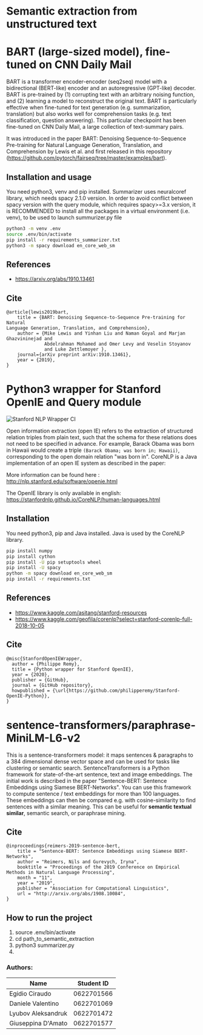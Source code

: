 # Semantic extraction from unstructured text

# BART (large-sized model), fine-tuned on CNN Daily Mail

BART is a transformer encoder-encoder (seq2seq) model with a bidirectional (BERT-like) encoder and an autoregressive (GPT-like) decoder. BART is pre-trained by (1) corrupting text with an arbitrary noising function, and (2) learning a model to reconstruct the original text.
BART is particularly effective when fine-tuned for text generation (e.g. summarization, translation) but also works well for comprehension tasks (e.g. text classification, question answering). This particular checkpoint has been fine-tuned on CNN Daily Mail, a large collection of text-summary pairs.

It was introduced in the paper BART: Denoising Sequence-to-Sequence Pre-training for Natural Language Generation, Translation, and Comprehension by Lewis et al. and first released in this repository (https://github.com/pytorch/fairseq/tree/master/examples/bart).

## Installation and usage

You need python3, venv and pip installed.
Summarizer uses neuralcoref library, which needs spacy 2.1.0 version. In order to avoid conflict between spacy version with the query module, which requires spacy>=3.x version, it is RECOMMENDED to install all the packages in a virtual environment (i.e. venv), to be used to launch summurizer.py file

```bash
python3 -m venv .env
source .env/bin/activate
pip install -r requirements_summarizer.txt
python3 -m spacy download en_core_web_sm
```

## References

- https://arxiv.org/abs/1910.13461

## Cite
```
@article{lewis2019bart,
    title = {BART: Denoising Sequence-to-Sequence Pre-training for Natural
Language Generation, Translation, and Comprehension},
    author = {Mike Lewis and Yinhan Liu and Naman Goyal and Marjan Ghazvininejad and
              Abdelrahman Mohamed and Omer Levy and Veselin Stoyanov
              and Luke Zettlemoyer },
    journal={arXiv preprint arXiv:1910.13461},
    year = {2019},
}
```

# Python3 wrapper for Stanford OpenIE and Query module
![Stanford NLP Wrapper CI](https://github.com/philipperemy/Stanford-OpenIE-Python/workflows/Stanford%20NLP%20Wrapper%20CI/badge.svg)

Open information extraction (open IE) refers to the extraction of structured relation triples from plain text, such that the schema for these relations does not need to be specified in advance. For example, Barack Obama was born in Hawaii would create a triple `(Barack Obama; was born in; Hawaii)`, corresponding to the open domain relation "was born in". CoreNLP is a Java implementation of an open IE system as described in the paper:

More information can be found here : http://nlp.stanford.edu/software/openie.html

The OpenIE library is only available in english: https://stanfordnlp.github.io/CoreNLP/human-languages.html

## Installation

You need python3, pip and Java installed. Java is used by the CoreNLP library.

```bash
pip install numpy
pip install cython
pip install -U pip setuptools wheel
pip install -U spacy
python -m spacy download en_core_web_sm 
pip install -r requirements.txt

```
## References

- https://www.kaggle.com/asitang/stanford-resources
- https://www.kaggle.com/geofila/corenlp?select=stanford-corenlp-full-2018-10-05

## Cite

```
@misc{StanfordOpenIEWrapper,
  author = {Philippe Remy},
  title = {Python wrapper for Stanford OpenIE},
  year = {2020},
  publisher = {GitHub},
  journal = {GitHub repository},
  howpublished = {\url{https://github.com/philipperemy/Stanford-OpenIE-Python}},
}
```

# sentence-transformers/paraphrase-MiniLM-L6-v2

This is a sentence-transformers model: it maps sentences & paragraphs to a 384 dimensional dense vector space and can be used for tasks like clustering or semantic search. SentenceTransformers is a Python framework for state-of-the-art sentence, text and image embeddings. The initial work is described in the paper "Sentence-BERT: Sentence Embeddings using Siamese BERT-Networks". You can use this framework to compute sentence / text embeddings for more than 100 languages. These embeddings can then be compared e.g. with cosine-similarity to find sentences with a similar meaning. This can be useful for **semantic textual similar**, semantic search, or paraphrase mining.

## Cite

```
@inproceedings{reimers-2019-sentence-bert,
    title = "Sentence-BERT: Sentence Embeddings using Siamese BERT-Networks",
    author = "Reimers, Nils and Gurevych, Iryna",
    booktitle = "Proceedings of the 2019 Conference on Empirical Methods in Natural Language Processing",
    month = "11",
    year = "2019",
    publisher = "Association for Computational Linguistics",
    url = "http://arxiv.org/abs/1908.10084",
}
```
## How to run the project
1. source .env/bin/activate
2. cd path_to_semantic_extraction
3. python3 summarizer.py
4. 

### Authors:
| Name | Student ID |
|--------------|--------|
|Egidio Ciraudo | 0622701566|
|Daniele Valentino | 0622701069|
|Lyubov Aleksandruk | 0622701472|
|Giuseppina D'Amato | 0622701577|
